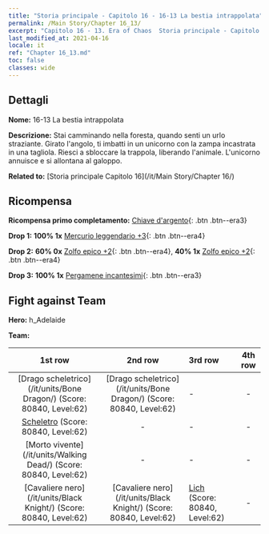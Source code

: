 ```yaml
---
title: "Storia principale - Capitolo 16 - 16-13 La bestia intrappolata"
permalink: /Main Story/Chapter 16_13/
excerpt: "Capitolo 16 - 13. Era of Chaos  Storia principale - Capitolo 16_13. 16-13 La bestia intrappolata"
last_modified_at: 2021-04-16
locale: it
ref: "Chapter 16_13.md"
toc: false
classes: wide
---
```


## Dettagli

 **Nome:** 16-13 La bestia intrappolata

 **Descrizione:** Stai camminando nella foresta, quando senti un urlo straziante. Girato l'angolo, ti imbatti in un unicorno con la zampa incastrata in una tagliola. Riesci a sbloccare la trappola, liberando l'animale. L'unicorno annuisce e si allontana al galoppo.

 **Related to:** [Storia principale Capitolo 16](/it/Main Story/Chapter 16/)

## Ricompensa

 **Ricompensa primo completamento:** [Chiave d'argento](/it/Items/con_693/){: .btn .btn--era3}

 **Drop 1:** **100% 1x** [Mercurio leggendario +3](/it/Items/mat_56/){: .btn .btn--era4}

 **Drop 2:** **60% 0x** [Zolfo epico +2](/it/Items/mat_50/){: .btn .btn--era4}, **40% 1x** [Zolfo epico +2](/it/Items/mat_50/){: .btn .btn--era4}

 **Drop 3:** **100% 1x** [Pergamene incantesimi](/it/Items/con_694/){: .btn .btn--era3}


## Fight against Team
 **Hero:** h_Adelaide

 **Team:**


  | 1st row | 2nd row | 3rd row | 4th row |
  |:----:|:----:|:----|:----:|
  | [Drago scheletrico](/it/units/Bone Dragon/) (Score: 80840, Level:62)  | [Drago scheletrico](/it/units/Bone Dragon/) (Score: 80840, Level:62)  | - | - |
  | [Scheletro](/it/units/Skeleton/) (Score: 80840, Level:62)  | - | - | - |
  | [Morto vivente](/it/units/Walking Dead/) (Score: 80840, Level:62)  | - | - | - |
  | [Cavaliere nero](/it/units/Black Knight/) (Score: 80840, Level:62)  | [Cavaliere nero](/it/units/Black Knight/) (Score: 80840, Level:62)  | [Lich](/it/units/Lich/) (Score: 80840, Level:62)  | - |


